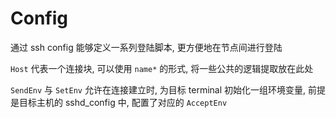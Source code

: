 # Config

通过 ssh config 能够定义一系列登陆脚本, 更方便地在节点间进行登陆

`Host` 代表一个连接块, 可以使用 `name*` 的形式, 将一些公共的逻辑提取放在此处

`SendEnv` 与 `SetEnv` 允许在连接建立时, 为目标 terminal 初始化一组环境变量, 前提是目标主机的 sshd_config 中, 配置了对应的 `AcceptEnv`

[^1]: [ssh_client_config](https://www.ssh.com/academy/ssh/config)